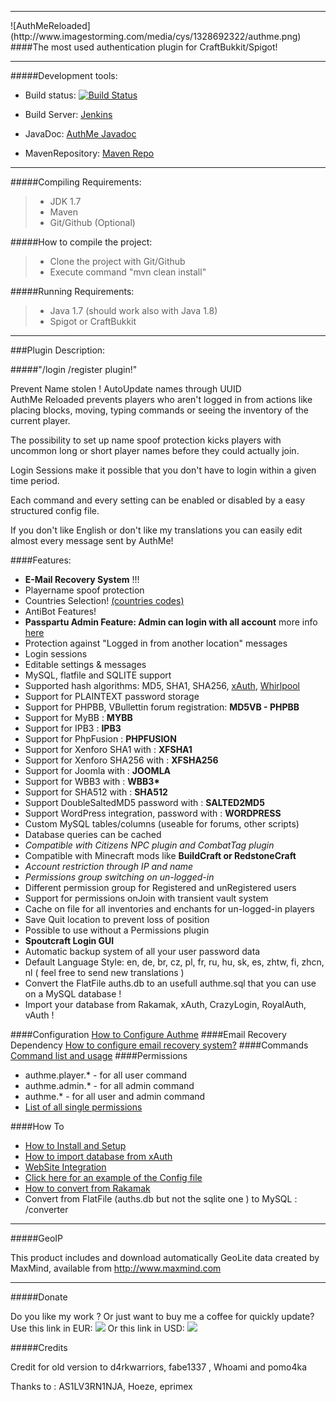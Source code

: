 <hr>
![AuthMeReloaded](http://www.imagestorming.com/media/cys/1328692322/authme.png)
####The most used authentication plugin for CraftBukkit/Spigot!
<hr>
#####Development tools:

- Build status: [![Build Status](https://travis-ci.org/Xephi/AuthMeReloaded.svg?branch=master)](https://travis-ci.org/Xephi/AuthMeReloaded)

- Build Server: <a href="http://ci.xephi.fr">Jenkins</a>

- JavaDoc: <a href="http://xephi.github.io/AuthMeReloaded/index.html">AuthMe Javadoc</a>

- MavenRepository: <a href="http://xephi.fr:8080/plugin/repository/everything/">Maven Repo</a>

<hr>

#####Compiling Requirements:
>- JDK 1.7
>- Maven
>- Git/Github (Optional)

#####How to compile the project:
>- Clone the project with Git/Github
>- Execute command "mvn clean install"

#####Running Requirements:
>- Java 1.7 (should work also with Java 1.8)
>- Spigot or CraftBukkit

<hr>
###Plugin Description:

#####"/login /register plugin!"

Prevent Name stolen ! AutoUpdate names through UUID<br>
AuthMe Reloaded prevents players who aren't logged in from actions like placing blocks, moving, typing commands or seeing the inventory of the current player. </p>
<p>The possibility to set up name spoof protection kicks players with uncommon long or short player names before they could actually join.</p>
<p>Login Sessions make it possible that you don't have to login within a given time period.</p>
<p>Each command and every setting can be enabled or disabled by a easy structured config file. </p>
<p>If you don't like English or don't like my translations you can easily edit almost every message sent by AuthMe!</p>

####Features:
<ul><li><strong>E-Mail Recovery System</strong> !!!
</li><li>Playername spoof protection
</li><li>Countries Selection! <a href="http://dev.bukkit.org/bukkit-plugins/authme-reloaded/pages/countries-codes/">(countries codes)</a>
</li><li>AntiBot Features!
</li><li><strong> Passpartu Admin Feature: Admin can login with all account</strong> more info <a href="http://dev.bukkit.org/server-mods/authme-reloaded/pages/how-to-install-and-initial-configuration/">here</a>
</li><li>Protection against "Logged in from another location" messages
</li><li>Login sessions
</li><li>Editable settings &amp; messages
</li><li>MySQL, flatfile and SQLITE support
</li><li>Supported hash algorithms: MD5, SHA1, SHA256, <a href="https://github.com/CypherX/xAuth/wiki/Password-Hashing">xAuth</a>, <a href="http://en.wikipedia.org/wiki/Whirlpool_(cryptography)">Whirlpool</a>
</li><li>Support for PLAINTEXT password storage
</li><li>Support for PHPBB, VBullettin forum registration: <strong>MD5VB - PHPBB</strong>
</li><li>Support for MyBB : <strong>MYBB</strong>
</li><li>Support for IPB3 : <strong>IPB3</strong>
</li><li>Support for PhpFusion : <strong>PHPFUSION</strong>
</li><li>Support for Xenforo SHA1 with : <strong>XFSHA1</strong>
</li><li>Support for Xenforo SHA256 with : <strong>XFSHA256</strong>
</li><li>Support for Joomla with : <strong>JOOMLA</strong>
</li><li>Support for WBB3 with : <strong>WBB3*</strong>
</li><li>Support for SHA512 with : <strong>SHA512</strong>
</li><li>Support DoubleSaltedMD5 password with : <strong>SALTED2MD5</strong>
</li><li>Support WordPress integration, password with : <strong>WORDPRESS</strong>
</li><li>Custom MySQL tables/columns (useable for forums, other scripts)
</li><li>Database queries can be cached
</li><li><em>Compatible with Citizens NPC plugin and CombatTag plugin</em>
</li><li>Compatible with Minecraft mods like <strong>BuildCraft or RedstoneCraft</strong>
</li><li><em>Account restriction through IP and name</em>
</li><li><em>Permissions group switching on un-logged-in</em>
</li><li>Different permission group for Registered and unRegistered users
</li><li>Support for permissions onJoin with transient vault system
</li><li>Cache on file for all inventories and enchants for un-logged-in players
</li><li>Save Quit location to prevent loss of position
</li><li>Possible to use without a Permissions plugin
</li><li><strong>Spoutcraft Login GUI</strong>
</li><li>Automatic backup system of all your user password data
</li><li>Default Language Style: en, de, br, cz, pl, fr, ru, hu, sk, es, zhtw, fi, zhcn, nl ( feel free to send new translations )
</li><li>Convert the FlatFile auths.db to an usefull authme.sql that you can use on a MySQL database !
</li><li>Import your database from Rakamak, xAuth, CrazyLogin, RoyalAuth, vAuth !
</li></ul>
####Configuration
<a href="http://dev.bukkit.org/server-mods/authme-reloaded/pages/configure-auth-me/">How to Configure Authme</a>
####Email Recovery Dependency
<a href="http://dev.bukkit.org/server-mods/authme-reloaded/pages/how-to-configure-email-recovery-system/">How to configure email recovery system?</a>
####Commands
<a href="http://dev.bukkit.org/server-mods/authme-reloaded/pages/command/">Command list and usage</a>
####Permissions
<ul><li>authme.player.* - for all user command
</li><li>authme.admin.* - for all admin command
</li><li>authme.* - for all user and admin command
</li><li><a href="http://dev.bukkit.org/server-mods/authme-reloaded/pages/permissions/">List of all single permissions</a>
</li></ul>
####How To
<ul><li><a href="http://dev.bukkit.org/server-mods/authme-reloaded/pages/how-to-install-and-initial-configuration/">How to Install and Setup</a>
</li><li><a href="http://dev.bukkit.org/server-mods/authme-reloaded/pages/how-to-import-database-from-xauth/">How to import database from xAuth</a>
</li><li><a href="http://dev.bukkit.org/server-mods/authme-reloaded/pages/web-site-integration/">WebSite Integration</a>
</li><li><a href="https://raw.githubusercontent.com/Xephi/AuthMeReloaded/master/src/main/resources/config.yml">Click here for an example of the Config file</a>
</li><li><a href="http://dev.bukkit.org/server-mods/authme-reloaded/pages/how-to-import-database-from-rakamak/">How to convert from Rakamak</a>
</li><li>Convert from FlatFile (auths.db but not the sqlite one ) to MySQL : /converter
</li></ul>
<hr>

#####GeoIP
<p>This product includes and download automatically GeoLite data created by MaxMind, available from <a href="http://www.maxmind.com">http://www.maxmind.com</a></p>
<hr>

#####Donate
<p>Do you like my work ? Or just want to buy me a coffee for quickly update?<br>
Use this link in EUR: <a href="https://www.paypal.com/cgi-bin/webscr?cmd=_s-xclick&amp;hosted_button_id=QLMM9SNCX825Y"><img src="https://www.paypalobjects.com/en_US/i/btn/btn_donate_LG.gif"></a>
Or this link in USD: <a href="https://www.paypal.com/cgi-bin/webscr?cmd=_s-xclick&amp;hosted_button_id=PWQMYCP2SAH6L"><img src="https://www.paypalobjects.com/en_US/i/btn/btn_donate_LG.gif"></a></p>

#####Credits
<p>Credit for old version to d4rkwarriors, fabe1337 , Whoami and pomo4ka</p>
<p>Thanks to : AS1LV3RN1NJA, Hoeze, eprimex</p>

